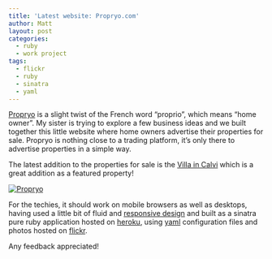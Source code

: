 ```yaml
---
title: 'Latest website: Propryo.com'
author: Matt
layout: post
categories:
  - ruby
  - work project
tags:
  - flickr
  - ruby
  - sinatra
  - yaml
---
```

<a title="Propryo.com" href="http://propryo.com/" target="_blank">Propryo</a> is a slight twist of the French word &#8220;proprio&#8221;, which means &#8220;home owner&#8221;. My sister is trying to explore a few business ideas and we built together this little website where home owners advertise their properties for sale. Propryo is nothing close to a trading platform, it&#8217;s only there to advertise properties in a simple way.

The latest addition to the properties for sale is the <a title="Villa à Calvi (2A)" href="http://propryo.com/villa-calvi" target="_blank">Villa in Calvi</a> which is a great addition as a featured property!

<p class="attachement"><a href="http://blog.ekynoxe.com/wp-content/uploads/2012/01/propryo.png" title="Propryo" rel="lightbox[892]"><img src="http://blog.ekynoxe.com/wp-content/uploads/2012/01/propryo-300x236.png" alt="Propryo" /></a></p>

For the techies, it should work on mobile browsers as well as desktops, having used a little bit of fluid and <a title="Responsive Web Design" href="http://www.alistapart.com/articles/responsive-web-design/" target="_blank">responsive design</a> and built as a sinatra pure ruby application hosted on <a title="Heroku" href="http://www.heroku.com/" target="_blank">heroku</a>, using <a title="The Official YAML Web Site" href="http://www.yaml.org/" target="_blank">yaml</a> configuration files and photos hosted on <a title="Propryo on Flickr" href="http://www.flickr.com/photos/propryo" target="_blank">flickr</a>.

Any feedback appreciated!